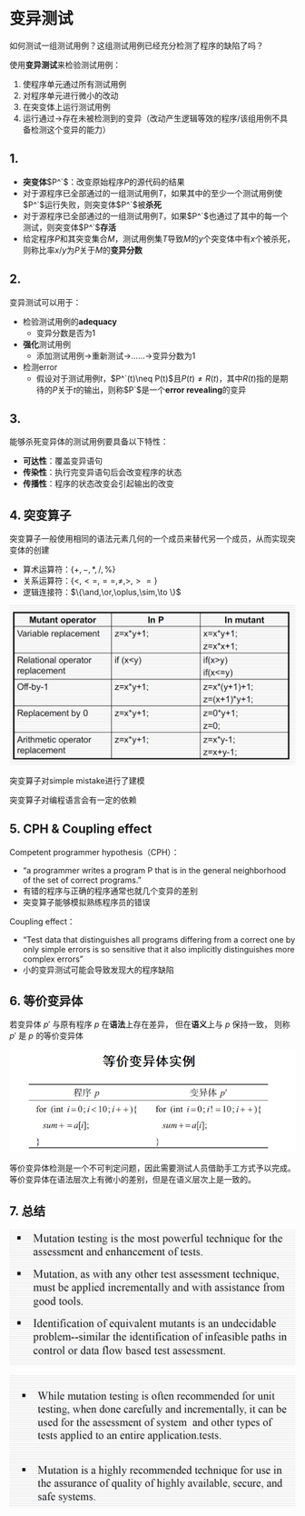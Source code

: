 # 变异测试

如何测试一组测试用例？这组测试用例已经充分检测了程序的缺陷了吗？

使用**变异测试**来检验测试用例：

1. 使程序单元通过所有测试用例
2. 对程序单元进行微小的改动
3. 在突变体上运行测试用例
4. 运行通过→存在未被检测到的变异（改动产生逻辑等效的程序/该组用例不具备检测这个变异的能力）

## 1.

- **突变体**$P^`$：改变原始程序$P$的源代码的结果
- 对于源程序已全部通过的一组测试用例$T$，如果其中的至少一个测试用例使$P^`$运行失败，则突变体$P^`$被**杀死**
- 对于源程序已全部通过的一组测试用例$T$，如果$P^`$也通过了其中的每一个测试，则突变体$P^`$**存活**
- 给定程序$P$和其突变集合$M$，测试用例集$T$导致$M$的$y$个突变体中有$x$个被杀死，则称比率$x/y$为$P$关于$M$的**变异分数**

## 2.

变异测试可以用于：

- 检验测试用例的**adequacy**
  - 变异分数是否为1
- **强化**测试用例
  - 添加测试用例→重新测试→……→变异分数为1
- 检测error
  - 假设对于测试用例$t$，$P^`(t)\neq P(t)$且$P(t)\neq R(t)$，其中$R(t)$指的是期待的$P$关于$t$的输出，则称$P`$是一个**error revealing**的变异

## 3.

能够杀死变异体的测试用例要具备以下特性：

- **可达性**：覆盖变异语句
- **传染性**：执行完变异语句后会改变程序的状态
- **传播性**：程序的状态改变会引起输出的改变

## 4. 突变算子

突变算子一般使用相同的语法元素几何的一个成员来替代另一个成员，从而实现突变体的创建

- 算术运算符：$\{+,-,*,/,\% \}$
- 关系运算符：$\{<,<=,==,\neq,>,>= \}$
- 逻辑连接符：$\{\and,\or,\oplus,\sim,\to  \}$

![](img/21.png)

突变算子对simple mistake进行了建模

突变算子对编程语言会有一定的依赖

## 5. CPH & Coupling effect

Competent programmer hypothesis（CPH）：

- “a programmer writes a program P that is in the general neighborhood of the set of correct programs.”
- 有错的程序与正确的程序通常也就几个变异的差别
- 突变算子能够模拟熟练程序员的错误

Coupling effect：

- “Test data that distinguishes all programs differing from a correct one by only simple errors is so sensitive that it also implicitly distinguishes more complex errors”
- 小的变异测试可能会导致发现大的程序缺陷

## 6. 等价变异体

若变异体 *p*′ 与原有程序 *p* 在**语法**上存在差异， 但在**语义**上与 *p* 保持一致， 则称*p*′ 是 *p* 的等价变异体

![](img/32.png)

等价变异体检测是一个不可判定问题，因此需要测试人员借助手工方式予以完成。等价变异体在语法层次上有微小的差别，但是在语义层次上是一致的。

## 7. 总结

![](img/23.png)

![](img/22.png)

